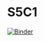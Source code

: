 # S5C1
[![Binder](https://mybinder.org/badge_logo.svg)](https://mybinder.org/v2/gh/liztg/PruebaBinder/HEAD)

